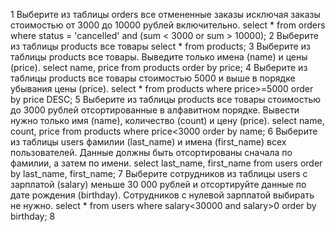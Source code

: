 1 Выберите из таблицы orders все отмененные заказы исключая заказы стоимостью от 3000 до 10000 рублей включительно.
select * from orders where status = 'cancelled' and (sum < 3000 or sum > 10000);
2 Выберите из таблицы products все товары
select * from products;
3 Выберите из таблицы products все товары. Выведите только имена (name) и цены (price).
select name, price from products order by price;
4 Выберите из таблицы products все товары стоимостью 5000 и выше в порядке убывания цены (price).
select * from products where price>=5000 order by price DESC;
5 Выберите из таблицы products все товары стоимостью до 3000 рублей отсортированные в алфавитном порядке. Вывести нужно только имя (name), количество (count) и цену (price).
select name, count, price from products where price<3000 order by name;
6 Выберите из таблицы users фамилии (last_name) и имена (first_name) всех пользователей. Данные должны быть отсортированы сначала по фамилии, а затем по имени.
select last_name, first_name from users order by last_name, first_name;
7 Выберите сотрудников из таблицы users с зарплатой (salary) меньше 30 000 рублей и отсортируйте данные по дате рождения (birthday). Сотрудников с нулевой зарплатой выбирать не нужно.
select * from users where salary<30000 and salary>0 order by birthday;
8
